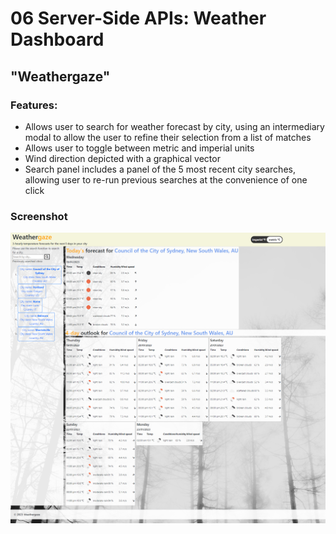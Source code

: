 
# 06 Server-Side APIs: Weather Dashboard
## "Weathergaze"

### Features:
* Allows user to search for weather forecast by city, using an intermediary modal to allow the user to refine their selection from a list of matches
* Allows user to toggle between metric and imperial units
* Wind direction depicted with a graphical vector
* Search panel includes a panel of the 5 most recent city searches, allowing user to re-run previous searches at the convenience of one click

### Screenshot
![This shows a mobile-responsive results page.](./Assets/images/readme-images/localhost_52330_02-Challenge_index.html.png)